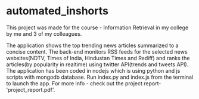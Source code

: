 # automated_inshorts

This project was made for the course - Information Retrieval in my college by me and 3 of my colleagues.

The application shows the top trending news articles summarized to a concise content. The back-end monitors RSS feeds for the selected news websites(NDTV, Times of India, Hindustan Times and Rediff) and ranks the articles(by popularity in realtime) using twitter API(trends and tweets API). 
The application has been coded in nodejs which is using python and js scripts with mongodb database. Run index.py and index.js from the terminal to launch the app.
For more info - check out the project report-'project_report.pdf'.
